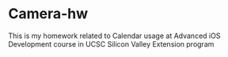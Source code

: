 # Camera-hw
This is my homework related to Calendar usage at Advanced iOS Development course in UCSC Silicon Valley Extension program
